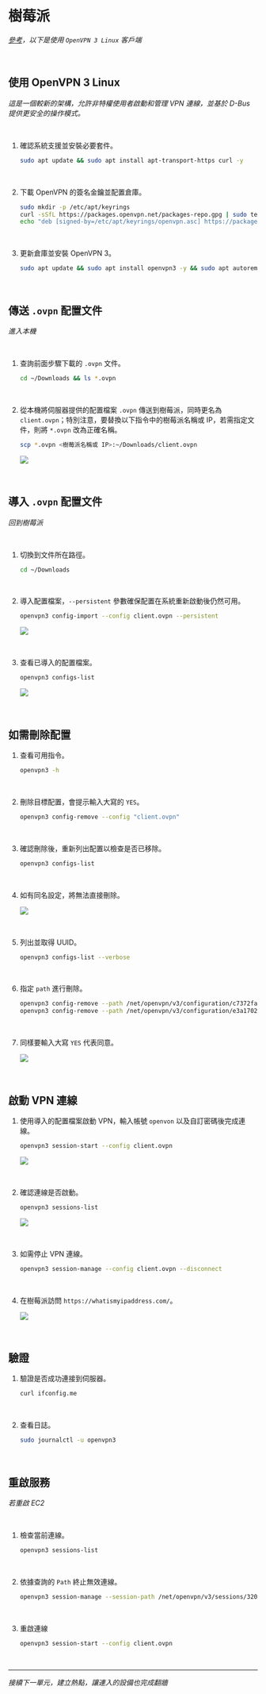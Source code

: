 # 樹莓派

_[參考](https://openvpn.net/as-docs/tutorials/tutorial--connect-with-linux.html#tutorial--connect-to-access-server-with-linux)，以下是使用 `OpenVPN 3 Linux` 客戶端_

<br>

## 使用 OpenVPN 3 Linux

_這是一個較新的架構，允許非特權使用者啟動和管理 VPN 連線，並基於 D-Bus 提供更安全的操作模式。_

<br>

1. 確認系統支援並安裝必要套件。

    ```bash
    sudo apt update && sudo apt install apt-transport-https curl -y
    ```

<br>

2. 下載 OpenVPN 的簽名金鑰並配置倉庫。

    ```bash
    sudo mkdir -p /etc/apt/keyrings
    curl -sSfL https://packages.openvpn.net/packages-repo.gpg | sudo tee /etc/apt/keyrings/openvpn.asc
    echo "deb [signed-by=/etc/apt/keyrings/openvpn.asc] https://packages.openvpn.net/openvpn3/debian bookworm main" | sudo tee /etc/apt/sources.list.d/openvpn3.list
    ```

<br>

3. 更新倉庫並安裝 OpenVPN 3。

    ```bash
    sudo apt update && sudo apt install openvpn3 -y && sudo apt autoremove -y
    ```

<br>

## 傳送 `.ovpn` 配置文件

_進入本機_

<br>

1. 查詢前面步驟下載的 `.ovpn` 文件。

    ```bash
    cd ~/Downloads && ls *.ovpn
    ```

<br>

2. 從本機將伺服器提供的配置檔案 `.ovpn` 傳送到樹莓派，同時更名為 `client.ovpn`；特別注意，要替換以下指令中的樹莓派名稱或 IP，若需指定文件，則將 `*.ovpn` 改為正確名稱。

    ```bash
    scp *.ovpn <樹莓派名稱或 IP>:~/Downloads/client.ovpn
    ```

    ![](images/img_43.png)

<br>

## 導入 `.ovpn` 配置文件

_回到樹莓派_

<br>

1. 切換到文件所在路徑。

    ```bash
    cd ~/Downloads
    ```

<br>

2. 導入配置檔案，`--persistent` 參數確保配置在系統重新啟動後仍然可用。

    ```bash
    openvpn3 config-import --config client.ovpn --persistent
    ```

    ![](images/img_35.png)

<br>

3. 查看已導入的配置檔案。

    ```bash
    openvpn3 configs-list
    ```

    ![](images/img_44.png)

<br>

## 如需刪除配置

1. 查看可用指令。

    ```bash
    openvpn3 -h
    ```

<br>

2. 刪除目標配置，會提示輸入大寫的 `YES`。

    ```bash
    openvpn3 config-remove --config "client.ovpn"
    ```

<br>

3. 確認刪除後，重新列出配置以檢查是否已移除。

    ```bash
    openvpn3 configs-list
    ```

<br>

4. 如有同名設定，將無法直接刪除。

    ![](images/img_39.png)

<br>

5. 列出並取得 UUID。

    ```bash
    openvpn3 configs-list --verbose
    ```

<br>

6. 指定 `path` 進行刪除。

    ```bash
    openvpn3 config-remove --path /net/openvpn/v3/configuration/c7372fa8xd2e1x4f24x93aex5aa0dd1fd836
    openvpn3 config-remove --path /net/openvpn/v3/configuration/e3a17024xa48cx4174xb8bcxdcf46dbd7ff6
    ```

<br>

7. 同樣要輸入大寫 `YES` 代表同意。

    ![](images/img_45.png)

<br>

## 啟動 VPN 連線

1. 使用導入的配置檔案啟動 VPN，輸入帳號 `openvon` 以及自訂密碼後完成連線。

    ```bash
    openvpn3 session-start --config client.ovpn
    ```

    ![](images/img_36.png)

<br>

2. 確認連線是否啟動。

    ```bash
    openvpn3 sessions-list
    ```

    ![](images/img_37.png)

<br>

3. 如需停止 VPN 連線。

    ```bash
    openvpn3 session-manage --config client.ovpn --disconnect
    ```

<br>

4. 在樹莓派訪問 `https://whatismyipaddress.com/`。

    ![](images/img_38.png)

<br>

## 驗證

1. 驗證是否成功連接到伺服器。

    ```bash
    curl ifconfig.me
    ```

<br>

2. 查看日誌。

    ```bash
    sudo journalctl -u openvpn3
    ```

<br>

## 重啟服務

_若重啟 EC2_

<br>

1. 檢查當前連線。

    ```bash
    openvpn3 sessions-list
    ```

<br>

2. 依據查詢的 `Path` 終止無效連線。

    ```bash
    openvpn3 session-manage --session-path /net/openvpn/v3/sessions/320037ecsf4fes445asb897sb77e10b8504e --disconnect
    ```

<br>

3. 重啟連線

    ```bash
    openvpn3 session-start --config client.ovpn
    ```

<br>

___

_接續下一單元，建立熱點，讓連入的設備也完成翻牆_
